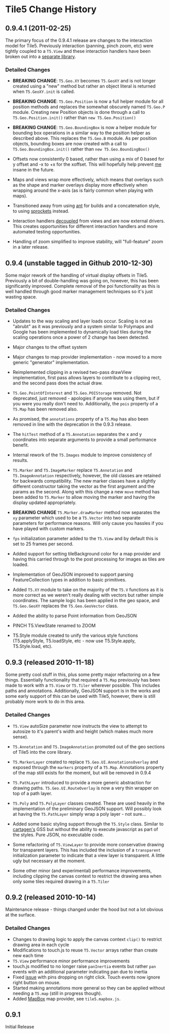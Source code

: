 # Tile5 Change History

## 0.9.4.1 (2011-02-25)

The primary focus of the 0.9.4.1 release are changes to the interaction model for Tile5.  Previously interaction (panning, pinch zoom, etc) were tightly coupled to a `T5.View` and these interaction handlers have been broken out into a [separate library](https://github.com/sidelab/interact).

### Detailed Changes

- __BREAKING CHANGE__: `T5.Geo.XY` becomes `T5.GeoXY` and is not longer created using a "new" method but rather an object literal is returned when `T5.GeoXY.init` is called.

- __BREAKING CHANGE__: `T5.Geo.Position` is now a full helper module for all position methods and replaces the somewhat obscurely named `T5.Geo.P` module.  Creating new Position objects is done through a call to `T5.Geo.Position.init()` rather than `new T5.Geo.Position()`

- __BREAKING CHANGE__: `T5.Geo.BoundingBox` is now a helper module for bounding box operations in a similar way to the position helper as described above.  This replaces the `T5.Geo.B` module.  As per position objects, bounding boxes are now created with a call to `T5.Geo.BoundingBox.init()` rather than `new T5.Geo.BoundingBox()`

- Offsets now consistently 0 based, rather than using a mix of 0 based for y offset and -x to +x for the xoffset.  This will hopefully help prevent [me](http://twitter.com/DamonOehlman) insane in the future.

- Maps and views wrap more effectively, which means that overlays such as the shape and marker overlays display more effectively when wrapping around the x-axis (as is fairly common when playing with maps).

- Transitioned away from using [ant](http://ant.apache.org/) for builds and a concatenation style, to using [sprockets](http://www.getsprockets.com/) instead.

- Interaction handlers [decoupled](https://github.com/sidelab/interact) from views and are now external drivers.  This creates opportunities for different interaction handlers and more automated testing opportunities.

- Handling of zoom simplified to improve stability, will "full-feature" zoom in a later release.

## 0.9.4 (unstable tagged in Github 2010-12-30)

Some major rework of the handling of virtual display offsets in Tile5.  Previously a bit of double-handling was going on, however, this has been significantly improved.  Complete removal of the poi functionality as this is well handled through good marker management techniques so it's just
wasting space.

### Detailed Changes

- Updates to the way scaling and layer loads occur.  Scaling is not as "abrubt" as it was previously and a system similar to Polymaps and Google has been implemented to dynamically load tiles during the scaling operations once a power of 2 change has been detected.

- Major changes to the offset system

- Major changes to map provider implementation - now moved to a more generic "generator" implementation.

- Reimplemented clipping in a revised two-pass drawView implementation, first pass allows layers to contribute to a clipping rect, and the second pass does the actual draw.

- `T5.Geo.PointOfInterest` and `T5.Geo.POIStorage` removed. Not deprecated, just removed - apologies if anyone was using them, but if you were you really don't need to.  Additionally, the `pois` property of a `T5.Map` has been removed also.

- As promised, the `annotations` property of a `T5.Map` has also been removed in line with the deprecation in the 0.9.3 release.

- The `hitTest` method of a `T5.Annotation` separates the x and y coordinates into separate arguments to provide a small performance benefit.

- Internal rework of the `T5.Images` module to improve consistency of results.

- `T5.Marker` and `T5.ImageMarker` replace `T5.Annotation` and `T5.ImageAnnotation` respectively, however, the old classes are retained for backwards compatibility.  The new marker classes have a slightly different constructor taking the vector as the first argument and the params as the second.  Along with this change a new `move` method has been added to `T5.Marker` to allow moving the marker and having the display updated appropriately.

- __BREAKING CHANGE__ `T5.Marker.drawMarker` method now separates the `xy` parameter which used to be a `T5.Vector` into two separate parameters for performance reasons.  Will only cause you hassles if you have played with custom markers.

- `fps` initialization parameter added to the `T5.View` and by default this is set to 25 frames per second.

- Added support for setting tileBackground color for a map provider and having this carried through to the post processing for images as tiles are loaded.

- Implementation of GeoJSON improved to support parsing FeatureCollection types in addition to basic primitives.

- Added `T5.XY` module to take on the majority of the `T5.V` functions as it is more correct as we weren't really dealing with vectors but rather simple coordinates.  The sample logic has been applied in the geo space, and `T5.Geo.GeoXY` replaces the `T5.Geo.GeoVector` class.

- Added the ability to parse Point information from GeoJSON

- PINCH T5.ViewState renamed to ZOOM

- T5.Style module created to unify the various style functions (T5.applyStyle, T5.loadStyle, etc - now use T5.Style.apply, T5.Style.load, etc).

## 0.9.3 (released 2010-11-18)

Some pretty cool stuff in this, plus some pretty major refactoring on a few things.  Essentially functionality that required a `T5.Map` previously has been made to work with a `T5.View` or `T5.Tiler` wherever possible.  This includes paths and annotations.  Additionally, GeoJSON support is in the works and some early support of this can be used with Tile5, however, there is still probably more work to do in this area.

### Detailed Changes

- `T5.View` autoSize parameter now instructs the view to attempt to autosize to it's parent's width and height (which makes much more sense).

- `T5.Annotation` and `T5.ImageAnnotation` promoted out of the geo sections of Tile5 into the core library.

- `T5.MarkerLayer` created to replace `T5.Geo.UI.AnnotationsOverlay` and exposed through the `markers` property of a `T5.Map`.  Annotations property of the map still exists for the moment, but will be removed in 0.9.4

- `T5.PathLayer` introduced to provide a more generic abstraction for drawing paths.  `T5.Geo.UI.RouteOverlay` is now a very thin wrapper on top of a path layer.

- `T5.Poly` and `T5.PolyLayer` classes created.  These are used heavily in the implementation of the preliminary GeoJSON support.  Will possibly look at having the `T5.PathLayer` simply wrap a poly layer - not sure...

- Added some basic styling support through the `T5.Style` class.  Similar to [cartagen's](http://cartagen.org) GSS but without the ability to execute javascript as part of the styles.  Pure JSON, no executable code.

- Some refactoring of `T5.ViewLayer` to provide more conservative drawing for transparent layers.  This has included the inclusion of a `transparent` initialization parameter to indicate that a view layer is transparent.  A little ugly but necessary at the moment.

- Some other minor (and experimental) performance improvements, including clipping the canvas context to restrict the drawing area when only some tiles required drawing in a `T5.Tiler`

## 0.9.2 (released 2010-10-14)

Maintenance release - things changed under the hood but not a lot obvious at
the surface.

### Detailed Changes

- Changes to drawing logic to apply the canvas context `clip()` to restrict drawing area in each cycle
- Modifications to touch.js to reuse `T5.Vector` arrays rather than create new each time
- `T5.View` performance minor performance improvements
- touch.js modified to no longer raise `panInertia` events but rather `pan` events with an additional parameter indicating pan due to inertia
- Fixed [issue](http://github.com/sidelab/tile5/issues/closed#issue/32) with pins dropping on right click.  Touch events now ignore right button on mouse.
- Started making annotations more general so they can be applied without needing a `T5.map` (still in progress though).
- Added [MapBox](http://mapbox.com) map provider, see `tile5.mapbox.js`.

## 0.9.1 

Initial Release